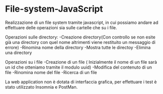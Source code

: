 # File-system-JavaScript

Realizzazione di un file system tramite javascript, in cui possiamo andare ad effettuare delle operazioni sia sulle cartelle che su i file.

Operazioni sulle directory:
-Creazione directory(Con controllo se non esite già una directory con quel nome altrimenti viene restituito un messaggio di errore)
-Rinomina  nome della  directory
-Mostra tutte le directoy
-Elimina una directory



Operazioni su i file 
-Creazione di un file ( Inizialmente il nome di un file sarà un id che otteniamo tramite il modulo uuid)
-Modifica del contenuto di un file
-Rinomina nome del file
-Ricerca di un file


La web application non è dotata di interfaccia grafica, per effettuare i test è stato utilizzato Insomnia e PostMan.



